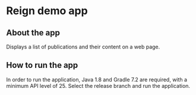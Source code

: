 # Reign demo app

## About the app

Displays a list of publications and their content on a web page.


## How to run the app

In order to run the application, Java 1.8 and Gradle 7.2 are required, with a minimum API level of 25. Select the release branch and run the application.
